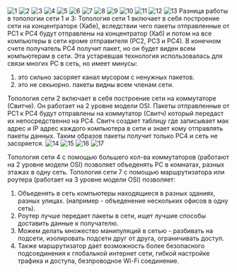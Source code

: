 ![1](https://user-images.githubusercontent.com/75836953/103484167-59920480-4df5-11eb-86d2-d87e246e86e2.jpg)
![2](https://user-images.githubusercontent.com/75836953/103484168-5ac33180-4df5-11eb-8e62-7321168317c9.jpg)
![3](https://user-images.githubusercontent.com/75836953/103484169-5b5bc800-4df5-11eb-9fa5-48cd1aa6e9f5.jpg)
![4](https://user-images.githubusercontent.com/75836953/103484170-5bf45e80-4df5-11eb-99be-6f2a0e1145d7.jpg)
![5](https://user-images.githubusercontent.com/75836953/103484171-5c8cf500-4df5-11eb-8246-acad430c868c.jpg)
![6](https://user-images.githubusercontent.com/75836953/103484172-5d258b80-4df5-11eb-8d72-98b1d5aeff72.jpg)
![7](https://user-images.githubusercontent.com/75836953/103484173-5dbe2200-4df5-11eb-99a0-44cdb8d85448.jpg)
![8](https://user-images.githubusercontent.com/75836953/103484174-5e56b880-4df5-11eb-8ab4-10de28cbce07.jpg)
![9](https://user-images.githubusercontent.com/75836953/103484175-5eef4f00-4df5-11eb-81ee-a1d6e34338a2.jpg)
![10](https://user-images.githubusercontent.com/75836953/103484178-60207c00-4df5-11eb-8089-95124c88ac79.jpg)
![11](https://user-images.githubusercontent.com/75836953/103484179-60b91280-4df5-11eb-8442-ecf6cb926f7d.jpg)
![12](https://user-images.githubusercontent.com/75836953/103484180-60b91280-4df5-11eb-9821-636ab075bbdc.jpg)
![13](https://user-images.githubusercontent.com/75836953/103484181-6151a900-4df5-11eb-8862-fd2d6d04193a.jpg)
Разница работы в топологии сети 1 и 3:
Топология сети 1 включает в себя построение сети на концентраторе (Хабе), вследствии чего пакеты отправленные от РС1 к РС4 будут отправлены на концентратор (Хаб) и потом на все компьютеры в сети кроме отправителя (РС2, РС3 и РС4). В конечном счете получатель РС4 получит пакет, но он будет виден всем компьютерам в сети. 
Эта устаревшая технология использовалась для связи многих PC в сеть, но имеет минусы: 
1) это сильно засоряет канал мусором с ненужных пакетов. 
2) это не секьюрно. пакеты видны всем членам сети.

Топология сети 2 включает в себя построение сети на коммутаторе (Свитче). Он работает на 2 уровне модели OSI.
Пакеты отправленные от РС1 к РС4 будут отправлены на коммутатор (Свитч) который передаст их непосредственно на РС4. 
Свитч создает таблицу где записывает мак адрес и IP адрес каждого компьютера в сети и знает кому отправлять пакеты данных.
Таким образов пакеты получит только РС4 и сеть не засоряется.
![14](https://user-images.githubusercontent.com/75836953/103484262-20a65f80-4df6-11eb-83ff-4c24270068f1.jpg)
![15](https://user-images.githubusercontent.com/75836953/103484263-213ef600-4df6-11eb-88f5-5e734b63269f.jpg)
![16](https://user-images.githubusercontent.com/75836953/103484264-21d78c80-4df6-11eb-9efc-e70861b99573.jpg)
![17](https://user-images.githubusercontent.com/75836953/103484265-22702300-4df6-11eb-80b6-70e92a0aaff2.jpg)

Топология сети 4 с помощью большего кол-ва коммутаторов (работают на 2 уровне модели OSI) позволяет объеденять РС в комнатах, разных этажах в одну сеть. 
Топология сети 7 с помощью маршрутизатора или роутера (работает на 3 уровне модели OSI) позволяет:
1) Объеденять в сеть компьютеры находящиеся в разных зданиях, разных улицах. (например - объеденение нескольких офисов в одну сеть).
2) Роутер лучше передает пакеты в сети, ищет лучшие способы доставить данные к получателю.
3) Можем делать множество манипуляций в сетью - разбивать на подсети, изолировать подсети друг от друга, ограничивать доступ.
4) Также маршрутизатор дает возможность более безопасного подсоединения к глобальной интернет сети, гибкой настройке трафика и доступа, безпроводное Wi-Fi соединение. 
